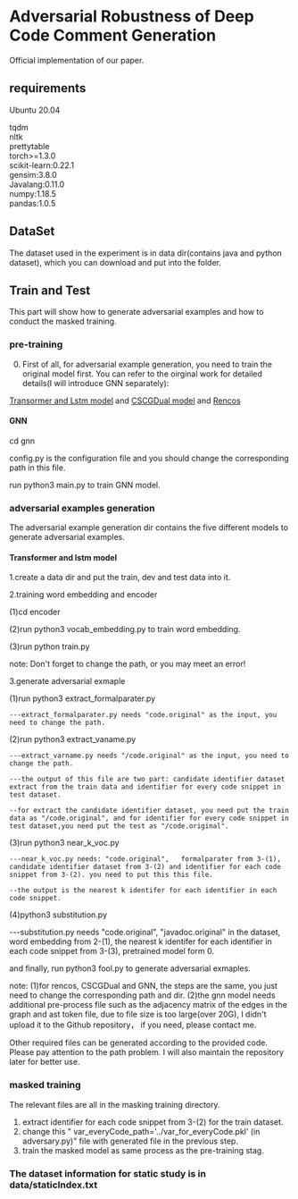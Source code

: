 # Adversarial Robustness of Deep Code Comment Generation<br>
Official implementation of our paper.<br>
## requirements

Ubuntu 20.04

tqdm<br>
nltk<br>
prettytable<br>
torch>=1.3.0<br>
scikit-learn:0.22.1<br>
gensim:3.8.0<br>
Javalang:0.11.0<br>
numpy:1.18.5<br>
pandas:1.0.5<br>
## DataSet
The dataset used in the experiment is in data dir(contains java and python dataset), which you can download and put into the folder.


## Train and Test
This part will show how to generate adversarial examples and how to conduct the masked training.

### pre-training

0. First of all, for adversarial example generation, you need to train the original model first. You can refer to the oirginal work for detailed details(I will introduce GNN separately):

[Transormer and Lstm model](https://github.com/wasiahmad/NeuralCodeSum)       and      [CSCGDual model](https://github.com/Bolin0215/CSCGDual)  and [Rencos](https://github.com/zhangj111/rencos)

#### GNN
cd gnn

config.py is the configuration file and you should change the corresponding path in this file.

run python3 main.py to train GNN model.


### adversarial examples generation

The adversarial example generation dir contains the five different models to generate adversarial examples.

#### Transformer and lstm model 

1.create a data dir and put the train, dev and test data into it.

2.training word embedding and  encoder

  (1)cd encoder
  
  (2)run python3 vocab_embedding.py  to train word embedding.
  
  (3)run python train.py
  
note: Don't forget to change the path, or you may meet an error!

3.generate adversarial exmaple

  (1)run python3 extract_formalparater.py
  
    ---extract_formalparater.py needs "code.original" as the input, you need to change the path.
  
  (2)run python3 extract_vaname.py
    
    ---extract_varname.py needs "/code.original" as the input, you need to change the path.
    
    ---the output of this file are two part: candidate identifier dataset extract from the train data and identifier for every code snippet in test dataset.
    
    --for extract the candidate identifier dataset, you need put the train data as "/code.original", and for identifier for every code snippet in test dataset,you need put the test as "/code.original".

  
  (3)run python3 near_k_voc.py
  
    ---near_k_voc.py needs: "code.original",   formalparater from 3-(1), candidate identifier dataset from 3-(2) and identifier for each code snippet from 3-(2). you need to put this this file.
    
    --the output is the nearest k identifer for each identifier in each code snippet.
  
  (4)python3 substitution.py 
  
  ---substitution.py needs "code.original", "javadoc.original" in the dataset, word embedding from 2-(1), the nearest k identifer for each identifier in each code snippet from 3-(3), pretrained model form 0. 
  
  and finally, run python3 fool.py to generate adversarial exmaples.

note: (1)for rencos, CSCGDual and GNN, the steps are the same, you just need to change the corresponding path and dir.
(2)the gnn model needs additional pre-process file such as the adjacency matrix of the edges in the graph and ast token file, due to file size is too large(over 20G), I didn't upload it to the Github repository， if you need, please contact me. 

Other required files can be generated according to the provided code. Please pay attention to the path problem. I will also maintain the repository later for better use.



### masked training

The relevant files are all in the masking training directory.

1. extract identifier for each code snippet from 3-(2) for the train dataset.
2. change this "  var_everyCode_path='../var_for_everyCode.pkl' (in adversary.py)"  file with generated file in the previous step.
3. train the masked model as same process as the pre-training  stag.


### The dataset information for static study is in data/staticIndex.txt
